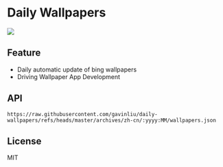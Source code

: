 # Daily Wallpapers
  
![](https://www.bing.com/th?id=OHR.WhiteSandsNP_ZH-CN2517618394_UHD.jpg)

## Feature

- Daily automatic update of bing wallpapers
- Driving Wallpaper App Development

## API

```
https://raw.githubusercontent.com/gavinliu/daily-wallpapers/refs/heads/master/archives/zh-cn/:yyyy:MM/wallpapers.json
```

## License

MIT
  